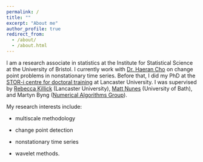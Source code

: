 ```yaml
---
permalink: /
title: ""
excerpt: "About me"
author_profile: true
redirect_from: 
  - /about/
  - /about.html
---
```

I am a research associate in statistics at the Institute for Statistical Science at the University of Bristol. I currently work with [Dr. Haeran Cho](https://sites.google.com/view/haeran-cho/home) on change point problems in nonstationary time series. Before that, I did my PhD at the [STOR-i centre for doctoral training](https://www.lancaster.ac.uk/stor-i/) at Lancaster University. I was supervised by [Rebecca Killick](https://www.lancs.ac.uk/~killick/) (Lancaster University), [Matt Nunes](https://people.bath.ac.uk/man54/homepage.html) (University of Bath), and Martyn Byng ([Numerical Algorithms Group](https://nag.com)).

My research interests include:

- multiscale methodology 

- change point detection

- nonstationary time series

- wavelet methods.

